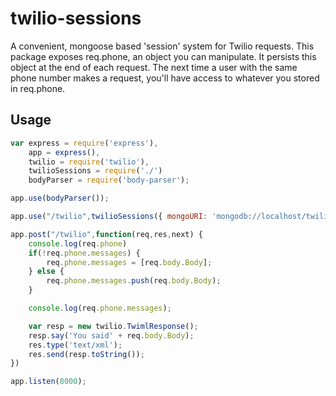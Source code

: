 twilio-sessions
===============

A convenient, mongoose based 'session' system for Twilio requests. This package exposes req.phone, an object you can manipulate. It persists this object at the end of each request. The next time a user with the same phone number makes a request, you'll have access to whatever you stored in req.phone.


## Usage

```javascript
var express = require('express'),
	app = express(),
	twilio = require('twilio'),
	twilioSessions = require('./')
	bodyParser = require('body-parser');

app.use(bodyParser());

app.use("/twilio",twilioSessions({ mongoURI: 'mongodb://localhost/twilioSessionExample'}));

app.post("/twilio",function(req,res,next) {
	console.log(req.phone)
	if(!req.phone.messages) {
		req.phone.messages = [req.body.Body];
	} else {
		req.phone.messages.push(req.body.Body);
	}

	console.log(req.phone.messages);

	var resp = new twilio.TwimlResponse();
	resp.say('You said' + req.body.Body);
	res.type('text/xml');
	res.send(resp.toString());
})

app.listen(8000);
```